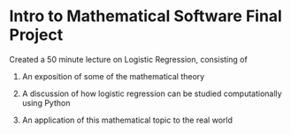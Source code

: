 # Intro to Mathematical Software Final Project


Created a 50 minute lecture on Logistic Regression, consisting of

1. An exposition of some of the mathematical theory

2. A discussion of how logistic regression can be studied computationally using Python

3. An application of this mathematical topic to the real world
